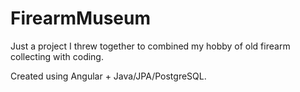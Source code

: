 # FirearmMuseum

Just a project I threw together to combined my hobby of old firearm collecting with coding.

Created using Angular + Java/JPA/PostgreSQL.

